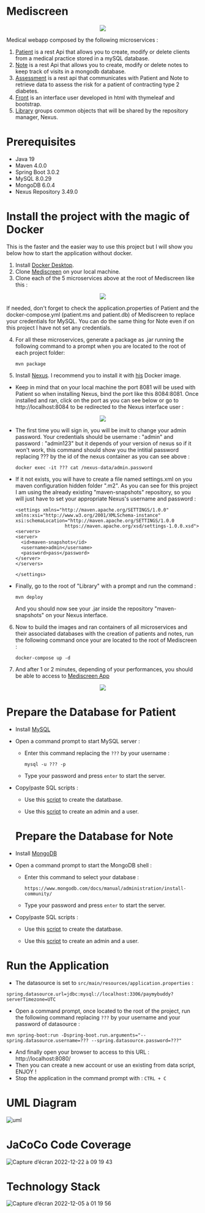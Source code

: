 # Mediscreen

<p align="center">
  <img src=https://user-images.githubusercontent.com/95872501/224155098-59ee106a-10cd-4189-a830-e957db28003c.png>
</p>



Medical webapp composed by the following microservices :
1. [Patient](https://github.com/HashTucE/Patient.git) is a rest Api that allows you to create, modify or delete clients from a medical practice stored in a mySQL database.
2. [Note](https://github.com/HashTucE/Note.git) is a rest Api that allows you to create, modify or delete notes to keep track of visits in a mongodb database.
3. [Assessment](https://github.com/HashTucE/Assessment.git) is a rest api that communicates with Patient and Note to retrieve data to assess the risk for a patient of contracting type 2 diabetes.
4. [Front](https://github.com/HashTucE/Front.git) is an interface user developed in html with thymeleaf and bootstrap.
5. [Library](https://github.com/HashTucE/Library.git) groups common objects that will be shared by the repository manager, Nexus.



# Prerequisites
- Java 19
- Maven 4.0.0
- Spring Boot 3.0.2
- MySQL 8.0.29
- MongoDB 6.0.4
- Nexus Repository 3.49.0


# Install the project with the magic of Docker

This is the faster and the easier way to use this project but I will show you below how to start the application without docker.

1. Install [Docker Desktop](https://www.docker.com/products/docker-desktop/).
2. Clone [Mediscreen](https://github.com/HashTucE/Mediscreen.git) on your local machine.
3. Clone each of the 5 microservices above at the root of Mediscreen like this :
<p align="center">
  <img src=https://user-images.githubusercontent.com/95872501/224263030-d59df305-01d0-4e08-a57b-7c4ba3580a13.png>
</p>
If needed, don't forget to check the application.properties of Patient and the docker-compose.yml (patient.ms and patient.db) of Mediscreen to replace your credentials for MySQL.
You can do the same thing for Note even if on this project I have not set any credentials.

4. For all these microservices, generate a package as .jar running the following command to a prompt when you are located to the root of each project folder:
    ```
    mvn package
    ```

5. Install [Nexus](https://help.sonatype.com/repomanager3/installation-and-upgrades/installation-methods).
I recommend you to install it with [his](https://hub.docker.com/r/sonatype/nexus3/) Docker image.
- Keep in mind that on your local machine the port 8081 will be used with Patient so when installing Nexus, bind the port like this 8084:8081. Once installed and ran, click on the port as you can see below or go to http://localhost:8084 to be redirected to the Nexus interface user :
<p align="center">
  <img src=https://user-images.githubusercontent.com/95872501/224268285-bc76f6de-5481-49a2-b50c-66041ea6a6f6.png>
</p>

- The first time you will sign in, you will be invit to change your admin password. Your credentials should be username : "admin" and password : "admin123" but it depends of your version of nexus so if it won't work, this command should show you the intitial password replacing ??? by the id of the nexus container as you can see above :
    ```
    docker exec -it ??? cat /nexus-data/admin.password 
    ```
    
- If it not exists, you will have to create a file named settings.xml on you maven configuration hidden folder ".m2". As you can see for this project I am using the already existing "maven-snapshots" repository, so you will just have to set your appropriate Nexus's username and password :
    ```
  <settings xmlns="http://maven.apache.org/SETTINGS/1.0.0"
  xmlns:xsi="http://www.w3.org/2001/XMLSchema-instance"
  xsi:schemaLocation="http://maven.apache.org/SETTINGS/1.0.0
                      https://maven.apache.org/xsd/settings-1.0.0.xsd">
  <servers>
    <server>
      <id>maven-snapshots</id>
      <username>admin</username>
      <password>pass</password>
    </server>
  </servers>

  </settings>
    ```
    
- Finally, go to the root of "Library" with a prompt and run the command :
    ```
    mvn deploy
    ```
    And you should now see your .jar inside the repository "maven-snapshots" on your Nexus interface.

6. Now to build the images and ran containers of all microservices and their associated databases with the creation of patients and notes, run the following command once your are located to the root of Mediscreen :
    ```
    docker-compose up -d
    ```
    
7. And after 1 or 2 minutes, depending of your performances, you should be able to access to [Mediscreen App](http://localhost:8083/home)

<p align="center">
  <img src=https://user-images.githubusercontent.com/95872501/224282867-7c9e5771-60ac-4471-8fef-8a19eac6606a.png>
</p>


# Prepare the Database for Patient

- Install [MySQL](https://dev.mysql.com/downloads/mysql/)

- Open a command prompt to start MySQL server :
  - Enter this command replacing the `???` by your username : 
    ```
    mysql -u ??? -p
    ```
  - Type your password and press `enter` to start the server.
  
- Copy/paste SQL scripts :

  - Use this [script](https://github.com/HashTucE/Patient/blob/main/src/main/resources/static/schema.sql) to create the datatbase.

  - Use this [script](https://github.com/HashTucE/Patient/blob/main/src/main/resources/static/data.sql) to create an admin and a user.
  
  
  # Prepare the Database for Note

- Install [MongoDB](https://www.mongodb.com/docs/manual/administration/install-community/)

- Open a command prompt to start the MongoDB shell :
  - Enter this command to select your database : 
    ```
    https://www.mongodb.com/docs/manual/administration/install-community/
    ```
  - Type your password and press `enter` to start the server.
  
- Copy/paste SQL scripts :

  - Use this [script](https://github.com/HashTucE/Patient/blob/main/src/main/resources/static/schema.sql) to create the datatbase.

  - Use this [script](https://github.com/HashTucE/Patient/blob/main/src/main/resources/static/data.sql) to create an admin and a user.


# Run the Application

- The datasource is set to `src/main/resources/application.properties` : 
```
spring.datasource.url=jdbc:mysql://localhost:3306/paymybuddy?serverTimezone=UTC
```

- Open a command prompt, once located to the root of the project, run the following command replacing `???` by your username and your password of datasource : 
```
mvn spring-boot:run -Dspring-boot.run.arguments="--spring.datasource.username=??? --spring.datasource.password=???"
```
- And finally open your browser to access to this URL : http://localhost:8080/
- Then you can create a new account or use an existing from data script, ENJOY !
- Stop the application in the command prompt with : `CTRL + C`

# UML Diagram
![uml](https://user-images.githubusercontent.com/95872501/209088546-ebcaa663-b75a-46ae-bece-fe31cd995b37.png)

# JaCoCo Code Coverage
![Capture d’écran 2022-12-22 à 09 19 43](https://user-images.githubusercontent.com/95872501/209089621-20ac00aa-46ea-466f-98a9-ac8d7be3ecbf.png)

# Technology Stack
![Capture d’écran 2022-12-05 à 01 19 56](https://user-images.githubusercontent.com/95872501/205524881-6a809029-414e-4a1f-b339-15154421f01a.png)
